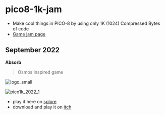 # pico8-1k-jam

 * Make cool things in PICO-8 by using only 1K (1024) Compressed Bytes of code
 * [Game jam page](https://itch.io/jam/pico-1k-2022)

## September 2022
**Absorb** 
> Osmos inspired game

![logo_small](https://user-images.githubusercontent.com/544436/189542828-eb58956d-6b14-4a8c-b5c5-0c427e04a784.png)

![pico1k_2022_1](https://user-images.githubusercontent.com/544436/189496187-091f3262-a6a4-4e5e-9d23-74f55272b5ec.gif)
 * play it here on [splore](https://www.lexaloffle.com/bbs/?tid=49288)
 * download and play it on [itch](https://milchreiz.itch.io/absorb)
